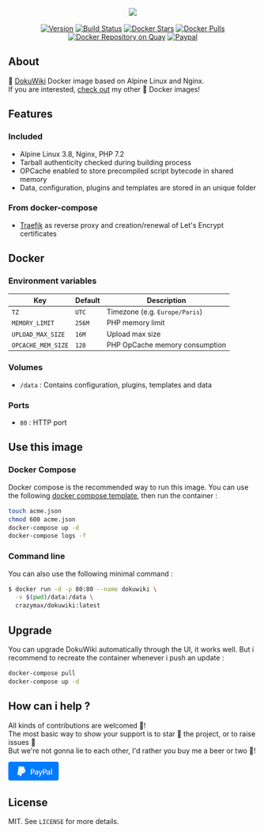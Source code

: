 <p align="center"><a href="https://github.com/crazy-max/docker-dokuwiki" target="_blank"><img height="128"src="https://raw.githubusercontent.com/crazy-max/docker-dokuwiki/master/.res/docker-dokuwiki.jpg"></a></p>

<p align="center">
  <a href="https://microbadger.com/images/crazymax/dokuwiki"><img src="https://images.microbadger.com/badges/version/crazymax/dokuwiki.svg?style=flat-square" alt="Version"></a>
  <a href="https://travis-ci.org/crazy-max/docker-dokuwiki"><img src="https://img.shields.io/travis/crazy-max/docker-dokuwiki/master.svg?style=flat-square" alt="Build Status"></a>
  <a href="https://hub.docker.com/r/crazymax/dokuwiki/"><img src="https://img.shields.io/docker/stars/crazymax/dokuwiki.svg?style=flat-square" alt="Docker Stars"></a>
  <a href="https://hub.docker.com/r/crazymax/dokuwiki/"><img src="https://img.shields.io/docker/pulls/crazymax/dokuwiki.svg?style=flat-square" alt="Docker Pulls"></a>
  <a href="https://quay.io/repository/crazymax/dokuwiki"><img src="https://quay.io/repository/crazymax/dokuwiki/status?style=flat-square" alt="Docker Repository on Quay"></a>
  <a href="https://www.paypal.com/cgi-bin/webscr?cmd=_s-xclick&hosted_button_id=USUQWRGP52U7N"><img src="https://img.shields.io/badge/donate-paypal-7057ff.svg?style=flat-square" alt="Paypal"></a>
</p>

## About

🐳 [DokuWiki](https://www.dokuwiki.org/dokuwiki) Docker image based on Alpine Linux and Nginx.<br />
If you are interested, [check out](https://hub.docker.com/r/crazymax/) my other 🐳 Docker images!

## Features

### Included

* Alpine Linux 3.8, Nginx, PHP 7.2
* Tarball authenticity checked during building process
* OPCache enabled to store precompiled script bytecode in shared memory
* Data, configuration, plugins and templates are stored in an unique folder

### From docker-compose

* [Traefik](https://github.com/containous/traefik-library-image) as reverse proxy and creation/renewal of Let's Encrypt certificates

## Docker

### Environment variables

| Key                         | Default           | Description                               
|-----------------------------|-------------------|-------------------------------------------
| `TZ`                        | `UTC`             | Timezone (e.g. `Europe/Paris`)
| `MEMORY_LIMIT`              | `256M`            | PHP memory limit
| `UPLOAD_MAX_SIZE`           | `16M`             | Upload max size
| `OPCACHE_MEM_SIZE`          | `128`             | PHP OpCache memory consumption

### Volumes

* `/data` : Contains configuration, plugins, templates and data

### Ports

* `80` : HTTP port

## Use this image

### Docker Compose

Docker compose is the recommended way to run this image. You can use the following [docker compose template](examples/compose/docker-compose.yml), then run the container :

```bash
touch acme.json
chmod 600 acme.json
docker-compose up -d
docker-compose logs -f
```

### Command line

You can also use the following minimal command :

```bash
$ docker run -d -p 80:80 --name dokuwiki \
  -v $(pwd)/data:/data \
  crazymax/dokuwiki:latest
```

## Upgrade

You can upgrade DokuWiki automatically through the UI, it works well. But i recommend to recreate the container whenever i push an update :

```bash
docker-compose pull
docker-compose up -d
```

## How can i help ?

All kinds of contributions are welcomed :raised_hands:!<br />
The most basic way to show your support is to star :star2: the project, or to raise issues :speech_balloon:<br />
But we're not gonna lie to each other, I'd rather you buy me a beer or two :beers:!

[![Paypal](.res/paypal.png)](https://www.paypal.com/cgi-bin/webscr?cmd=_s-xclick&hosted_button_id=USUQWRGP52U7N)

## License

MIT. See `LICENSE` for more details.
